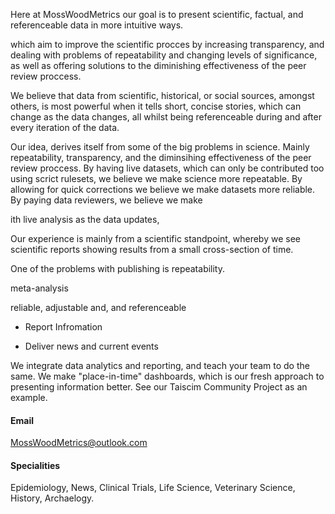 Here at MossWoodMetrics our goal is to present scientific, factual, and referenceable data in more intuitive ways. 

which aim to improve the scientific procces by increasing transparency, and dealing with problems of repeatability and changing levels of significance, as well as offering solutions to the diminishing effectiveness of the peer review proccess.

We believe that data from scientific, historical, or social sources, amongst others, is most powerful when it tells short, concise stories, which can change as the data changes, all whilst being referenceable during and after every iteration of the data.

Our idea, derives itself from some of the big problems in science. Mainly repeatability, transparency, and the diminsihing effectiveness of the peer review proccess. By having live datasets, which can only be contributed too using scrict rulesets, we believe we make science more repeatable. By allowing for quick corrections we believe we make datasets more reliable. By paying data reviewers, we believe we make  

ith live analysis as the data updates, 

Our experience is mainly from a scientific standpoint, whereby we see scientific reports showing results from a small cross-section of time. 

One of the problems with publishing is repeatability. 

meta-analysis 

reliable, adjustable and, and referenceable  

- Report Infromation

- Deliver news and current events

We integrate data analytics and reporting, and teach your team to do the same. We make "place-in-time" dashboards, which is our fresh approach to presenting information better.
See our Taiscim Community Project as an example. 

#### Email
MossWoodMetrics@outlook.com

#### Specialities
Epidemiology, News, Clinical Trials, Life Science, Veterinary Science, History, Archaelogy. 
